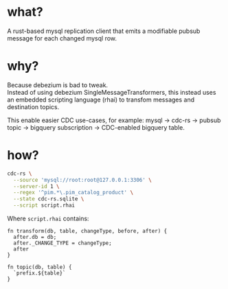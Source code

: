# what?

A rust-based mysql replication client that emits a modifiable pubsub message for each changed mysql row.

# why?

Because debezium is bad to tweak.  
Instead of using debezium SingleMessageTransformers, this instead uses an embedded scripting language (rhai) to transfom messages and destination topics.

This enable easier CDC use-cases, for example: mysql -> cdc-rs -> pubsub topic -> bigquery subscription -> CDC-enabled bigquery table.


# how?

```sh
cdc-rs \
  --source 'mysql://root:root@127.0.0.1:3306' \
  --server-id 1 \
  --regex '^pim.*\.pim_catalog_product' \
  --state cdc-rs.sqlite \
  --script script.rhai
```

Where `script.rhai` contains:

```
fn transform(db, table, changeType, before, after) {
  after.db = db;
  after._CHANGE_TYPE = changeType;
  after
}

fn topic(db, table) {
  `prefix.${table}`
}
```
